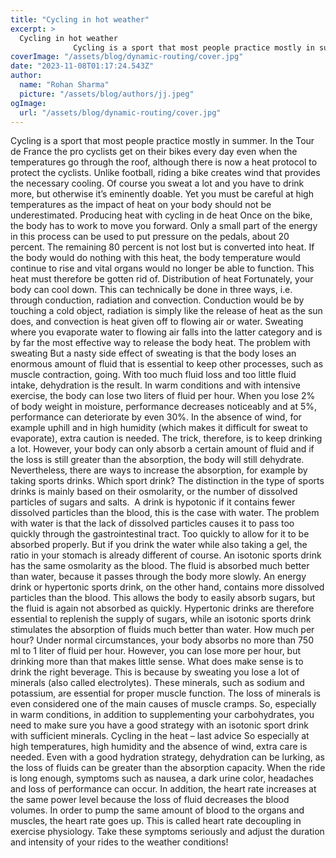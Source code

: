 ```yaml
---
title: "Cycling in hot weather"
excerpt: >
  Cycling in hot weather
              Cycling is a sport that most people practice mostly in summer. In the Tour de France the pro cyclists get on their bikes every day even when the temperatures go…
coverImage: "/assets/blog/dynamic-routing/cover.jpg"
date: "2023-11-08T01:17:24.543Z"
author:
  name: "Rohan Sharma"
  picture: "/assets/blog/authors/jj.jpeg"
ogImage:
  url: "/assets/blog/dynamic-routing/cover.jpg"
---
```


Cycling is a sport that most people practice mostly in summer. In the Tour de France the pro cyclists get on their bikes every day even when the temperatures go through the roof, although there is now a heat protocol to protect the cyclists. Unlike football, riding a bike creates wind that provides the necessary cooling. Of course you sweat a lot and you have to drink more, but otherwise it’s eminently doable. Yet you must be careful at high temperatures as the impact of heat on your body should not be underestimated.
Producing heat with cycling in de heat
Once on the bike, the body has to work to move you forward. Only a small part of the energy in this process can be used to put pressure on the pedals, about 20 percent. The remaining 80 percent is not lost but is converted into heat. If the body would do nothing with this heat, the body temperature would continue to rise and vital organs would no longer be able to function. This heat must therefore be gotten rid of.
Distribution of heat
Fortunately, your body can cool down. This can technically be done in three ways, i.e. through conduction, radiation and convection. Conduction would be by touching a cold object, radiation is simply like the release of heat as the sun does, and convection is heat given off to flowing air or water. Sweating where you evaporate water to flowing air falls into the latter category and is by far the most effective way to release the body heat.
The problem with sweating
But a nasty side effect of sweating is that the body loses an enormous amount of fluid that is essential to keep other processes, such as muscle contraction, going. With too much fluid loss and too little fluid intake, dehydration is the result. In warm conditions and with intensive exercise, the body can lose two liters of fluid per hour. When you lose 2% of body weight in moisture, performance decreases noticeably and at 5%, performance can deteriorate by even 30%. In the absence of wind, for example uphill and in high humidity (which makes it difficult for sweat to evaporate), extra caution is needed. The trick, therefore, is to keep drinking a lot. However, your body can only absorb a certain amount of fluid and if the loss is still greater than the absorption, the body will still dehydrate. Nevertheless, there are ways to increase the absorption, for example by taking sports drinks.
Which sport drink?
The distinction in the type of sports drinks is mainly based on their osmolarity, or the number of dissolved particles of sugars and salts.  A drink is hypotonic if it contains fewer dissolved particles than the blood, this is the case with water. The problem with water is that the lack of dissolved particles causes it to pass too quickly through the gastrointestinal tract. Too quickly to allow for it to be absorbed properly. But if you drink the water while also taking a gel, the ratio in your stomach is already different of course. An isotonic sports drink has the same osmolarity as the blood. The fluid is absorbed much better than water, because it passes through the body more slowly. An energy drink or hypertonic sports drink, on the other hand, contains more dissolved particles than the blood. This allows the body to easily absorb sugars, but the fluid is again not absorbed as quickly. Hypertonic drinks are therefore essential to replenish the supply of sugars, while an isotonic sports drink stimulates the absorption of fluids much better than water.
How much per hour?
Under normal circumstances, your body absorbs no more than 750 ml to 1 liter of fluid per hour. However, you can lose more per hour, but drinking more than that makes little sense. What does make sense is to drink the right beverage. This is because by sweating you lose a lot of minerals (also called electrolytes). These minerals, such as sodium and potassium, are essential for proper muscle function. The loss of minerals is even considered one of the main causes of muscle cramps. So, especially in warm conditions, in addition to supplementing your carbohydrates, you need to make sure you have a good strategy with an isotonic sport drink with sufficient minerals.
Cycling in the heat – last advice
So especially at high temperatures, high humidity and the absence of wind, extra care is needed. Even with a good hydration strategy, dehydration can be lurking, as the loss of fluids can be greater than the absorption capacity. When the ride is long enough, symptoms such as nausea, a dark urine color, headaches and loss of performance can occur. In addition, the heart rate increases at the same power level because the loss of fluid decreases the blood volumes. In order to pump the same amount of blood to the organs and muscles, the heart rate goes up. This is called heart rate decoupling in exercise physiology. Take these symptoms seriously and adjust the duration and intensity of your rides to the weather conditions!
